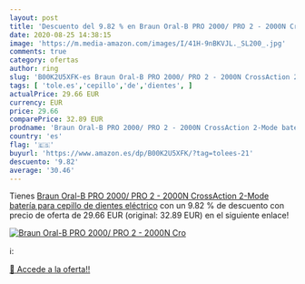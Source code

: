 ```yaml
---
layout: post
title: 'Descuento del 9.82 % en Braun Oral-B PRO 2000/ PRO 2 - 2000N Cro'
date: 2020-08-25 14:38:15
image: 'https://m.media-amazon.com/images/I/41H-9nBKVJL._SL200_.jpg'
comments: true
category: ofertas
author: ring
slug: 'B00K2U5XFK-es Braun Oral-B PRO 2000/ PRO 2 - 2000N CrossAction 2-Mode...'
tags: [ 'tole.es','cepillo','de','dientes', ]
actualPrice: 29.66 EUR
currency: EUR
price: 29.66
comparePrice: 32.89 EUR
prodname: 'Braun Oral-B PRO 2000/ PRO 2 - 2000N CrossAction 2-Mode batería para cepillo de dientes eléctrico'
country: 'es'
flag: '🇪🇸'
buyurl: 'https://www.amazon.es/dp/B00K2U5XFK/?tag=tolees-21'
descuento: '9.82'
average: '30.46'
---
```


Tienes [Braun Oral-B PRO 2000/ PRO 2 - 2000N CrossAction 2-Mode batería para cepillo de dientes eléctrico](https://www.amazon.es/dp/B00K2U5XFK/?tag=tolees-21) con un 9.82 % de descuento con precio de oferta de 29.66 EUR (original: 32.89 EUR) en el siguiente enlace!

[![Braun Oral-B PRO 2000/ PRO 2 - 2000N Cro](https://m.media-amazon.com/images/I/41H-9nBKVJL._SL200_.jpg)](https://www.amazon.es/dp/B00K2U5XFK/?tag=tolees-21)

ℹ️:


[🛒 Accede a la oferta!!](https://www.amazon.es/dp/B00K2U5XFK/?tag=tolees-21)
